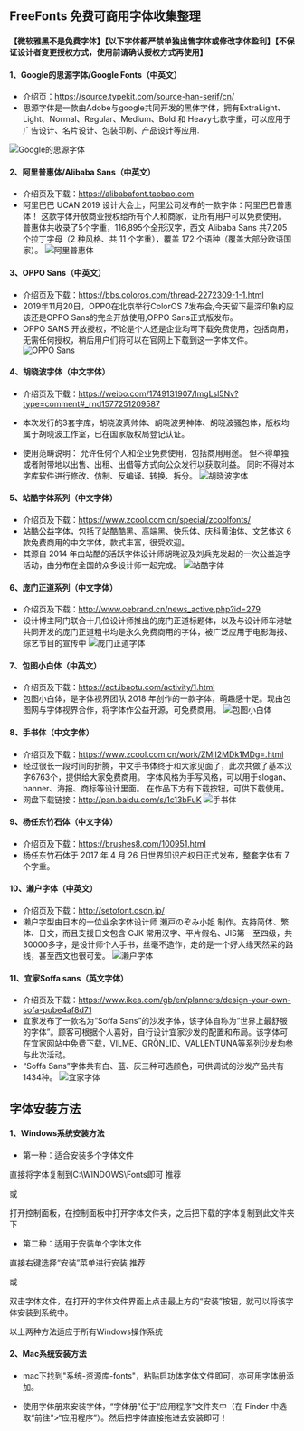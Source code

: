 ## FreeFonts 免费可商用字体收集整理

#### 【微软雅黑不是免费字体】【以下字体都严禁单独出售字体或修改字体盈利】【不保证设计者变更授权方式，使用前请确认授权方式再使用】

#### 1、Google的思源字体/Google Fonts（中英文）
 * 介绍页：https://source.typekit.com/source-han-serif/cn/
 * 思源字体是一款由Adobe与google共同开发的黑体字体，拥有ExtraLight、Light、Normal、Regular、Medium、Bold 和 Heavy七款字重，可以应用于广告设计、名片设计、包装印刷、产品设计等应用.

  ![Google的思源字体](https://github.com/hhbart/FreeFonts/raw/master/google-fonts/Source-Han.jpg)


#### 2、阿里普惠体/Alibaba Sans（中英文）
 * 介绍页及下载：https://alibabafont.taobao.com
 * 阿里巴巴 UCAN 2019 设计大会上，阿里公司发布的一款字体：阿里巴巴普惠体！
这款字体开放商业授权给所有个人和商家，让所有用户可以免费使用。
普惠体共收录了5个字重，116,895个全形汉字，西文 Alibaba Sans 共7,205 个拉丁字母（2 种风格、共 11 个字重），覆盖 172 个语种（覆盖大部分欧语国家）。
 ![阿里普惠体](https://github.com/hhbart/FreeFonts/raw/master/alibaba/alibaba-puhuiti.png)


#### 3、OPPO Sans（中英文）
 * 介绍页及下载：https://bbs.coloros.com/thread-2272309-1-1.html
 * 2019年11月20日，OPPO在北京举行ColorOS 7发布会,今天留下最深印象的应该还是OPPO Sans的完全开放使用,OPPO Sans正式版发布。 
 * OPPO SANS 开放授权，不论是个人还是企业均可下载免费使用，包括商用，无需任何授权，稍后用户们将可以在官网上下载到这一字体文件。
 ![OPPO Sans](https://github.com/hhbart/FreeFonts/raw/master/OPPOSans/OPPO_Sans.gif)



#### 4、胡晓波字体（中文字体）
 * 介绍页及下载：https://weibo.com/1749131907/ImgLsl5Nv?type=comment#_rnd1577251209587
 * 本次发行的3套字库，胡晓波真帅体、胡晓波男神体、胡晓波骚包体，版权均属于胡晓波工作室，已在国家版权局登记认证。

 * 使用范畴说明：
允许任何个人和企业免费使用，包括商用用途。
但不得单独或者附带地以出售、出租、出借等方式向公众发行以获取利益。
同时不得对本字库软件进行修改、仿制、反编译、转换、拆分。
![胡晓波字体](https://github.com/hhbart/FreeFonts/raw/master/huxiaobo/huxiaobo.png)




#### 5、站酷字体系列（中文字体）
 * 介绍页及下载：https://www.zcool.com.cn/special/zcoolfonts/
 * 站酷公益字体，包括了站酷酷黑、高端黑、快乐体、庆科黄油体、文艺体这 6 款免费商用的中文字体，款式丰富，很受欢迎。
 * 其源自 2014 年由站酷的活跃字体设计师胡晓波及刘兵克发起的一次公益造字活动，由分布在全国的众多设计师一起完成。
![站酷字体](https://github.com/hhbart/FreeFonts/raw/master/zcool/zcool.jpg)




#### 6、庞门正道系列（中文字体）
 * 介绍页及下载：http://www.oebrand.cn/news_active.php?id=279
 * 设计博主阿门联合十几位设计师推出的庞门正道标题体，以及与设计师车港敏共同开发的庞门正道粗书均是永久免费商用的字体，被广泛应用于电影海报、综艺节目的宣传中
 ![庞门正道字体](https://github.com/hhbart/FreeFonts/raw/master/pangmen/pangmen.jpg)

#### 7、包图小白体（中英文）
 * 介绍页及下载：https://act.ibaotu.com/activity/1.html
 * 包图小白体，是字体视界团队 2018 年创作的一款字体，萌趣感十足。现由包图网与字体视界合作，将字体作公益开源，可免费商用。
 ![包图小白体](https://github.com/hhbart/FreeFonts/raw/master/ibaotu/ibaotu-xiaobai.jpg)


#### 8、手书体（中文字体）
 * 介绍页及下载：https://www.zcool.com.cn/work/ZMjI2MDk1MDg=.html
 * 经过很长一段时间的折腾，中文手书体终于和大家见面了，此次共做了基本汉字6763个，提供给大家免费商用。
字体风格为手写风格，可以用于slogan、banner、海报、商标等设计里面。
在作品下方有下载按钮，可供下载使用。
 * 网盘下载链接：http://pan.baidu.com/s/1c13bFuK
 ![手书体](https://github.com/hhbart/FreeFonts/raw/master/Joker9/shoushu.jpg)

#### 9、杨任东竹石体（中文字体）
 * 介绍页及下载：https://brushes8.com/100951.html
 * 杨任东竹石体于 2017 年 4 月 26 日世界知识产权日正式发布，整套字体有 7 个字重。

#### 10、濑户字体（中英文）
 * 介绍页及下载：http://setofont.osdn.jp/
 * 濑户字型由日本的一位业余字体设计师 瀬戸のぞみ小姐 制作。支持简体、繁体、日文，而且支援日文包含 CJK 常用汉字、平片假名、JIS第一至四级，共 30000多字，是设计师个人手书，丝毫不造作，走的是一个好人缘天然呆的路线，甚至西文也很可爱。
 ![濑户字体](https://github.com/hhbart/FreeFonts/raw/master/setofont/setofont.jpeg)

#### 11、宜家Soffa sans（英文字体）
 * 介绍页及下载：https://www.ikea.com/gb/en/planners/design-your-own-sofa-pube4af8d71
 * 宜家发布了一款名为“Soffa Sans”的沙发字体，该字体自称为“世界上最舒服的字体”。顾客可根据个人喜好，自行设计宜家沙发的配置和布局。该字体可在宜家网站中免费下载，VILME、GRÖNLID、VALLENTUNA等系列沙发均参与此次活动。
 * “Soffa Sans”字体共有白、蓝、灰三种可选颜色，可供调试的沙发产品共有1434种。
![宜家字体](https://github.com/hhbart/FreeFonts/raw/master/ikea/ikea1.png)  





## 字体安装方法
#### 1、Windows系统安装方法
 * 第一种：适合安装多个字体文件

直接将字体复制到C:\WINDOWS\Fonts即可 推荐

或

打开控制面板，在控制面板中打开字体文件夹，之后把下载的字体复制到此文件夹下

 * 第二种：适用于安装单个字体文件
 
直接右键选择“安装”菜单进行安装 推荐

或

双击字体文件，在打开的字体文件界面上点击最上方的“安装”按钮，就可以将该字体安装到系统中。

以上两种方法适应于所有Windows操作系统




#### 2、Mac系统安装方法

 * mac下找到"系统-资源库-fonts"，粘贴启功体字体文件即可，亦可用字体册添加。

 * 使用字体册来安装字体，“字体册”位于“应用程序”文件夹中（在 Finder 中选取“前往”>“应用程序”）。然后把字体直接拖进去安装即可！

